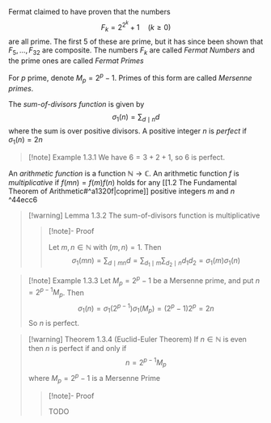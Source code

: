 Fermat claimed to have proven that the numbers 
$$F_k = 2^{2^{k}} + 1 \quad (k \ge 0)$$
are all prime. The first 5 of these are prime, but it has since been shown that $F_5,..., F_32$ are composite. The numbers $F_k$ are called *Fermat Numbers* and the prime ones are called *Fermat Primes*

For $p$ prime, denote $M_p = 2^p - 1$. Primes of this form are called *Mersenne primes*. 

The *sum-of-divisors function* is given by 
$$\sigma_1 (n) = \sum_{d \mid n} d$$
where the sum is over positive divisors. A positive integer $n$ is *perfect* if $\sigma_1(n) = 2n$ 

>[!note] Example 1.3.1
>We have $6 = 3 + 2 + 1$, so 6 is perfect. 


An *arithmetic function* is a function $\mathbb{N} \to \mathbb{C}$. An arithmetic function $f$ is *multiplicative* if $f(mn) = f(m)f(n)$ holds for any [[1.2 The Fundamental Theorem of Arithmetic#^a1320f|coprime]] positive integers $m$ and $n$  ^44ecc6

>[!warning] Lemma 1.3.2 
>The sum-of-divisors function is multiplicative 
>>[!note]- Proof 
>>
>>Let $m, n \in \mathbb{N}$ with $(m, n) = 1$. Then 
>>$$\sigma_1(mn) = \sum_{d \mid mn} d = \sum_{d_1\mid m} \sum_{d_2\mid n} d_1 d_2 = \sigma_1(m) \sigma_1(n)$$ 

>[!note] Example 1.3.3
>Let $M_p = 2^p - 1$ be a Mersenne prime, and put $n = 2^{p-1} M_p$. Then 
>$$\sigma_1(n) = \sigma_1(2^{p-1})\sigma_1(M_p) = (2^p - 1) 2^p = 2n$$
>So $n$ is perfect. 

>[!warning] Theorem 1.3.4 (Euclid-Euler Theorem)
>If $n \in \mathbb{N}$ is even then $n$ is perfect if and only if 
>$$n = 2^{p - 1}M_p$$ 
>where $M_p = 2^p - 1$ is a Mersenne Prime
>>[!note]- Proof
>>
>>TODO


